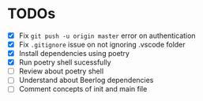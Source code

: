 # TODOs 

- [X] Fix `git push -u origin master` error on authentication
- [X] Fix `.gitignore` issue on not ignoring .vscode folder
- [X] Install dependencies using poetry
- [X] Run poetry shell sucessfully
- [ ] Review about poetry shell
- [ ] Understand about Beerlog dependencies
- [ ] Comment concepts of init and main file
